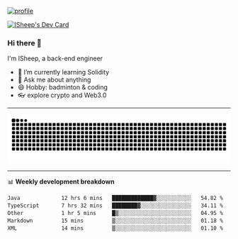 [![profile](https://user-images.githubusercontent.com/54968314/208005045-e4b42f3b-833d-4242-bfcc-e764865553a2.svg)](https://www.calligrapher.ai/)

<a href="https://app.daily.dev/linziyang1106"><img src="https://api.daily.dev/devcards/v2/i4Spwx5Skx5FpTqWcwoit.png?r=kgx&type=wide" width="652" alt="ISheep's Dev Card"/></a>

### Hi there 🐏

I'm ISheep, a back-end engineer

- 🔭 I’m currently learning Solidity
- 💬 Ask me about anything
- 😄 Hobby: badminton & coding
- 👓 explore crypto and Web3.0

-------

![](https://raw.githubusercontent.com/ISheepp/ISheepp/output/github-contribution-grid-snake.svg)

-------

📊 **Weekly development breakdown**
<!--START_SECTION:waka-->

```txt
Java             12 hrs 6 mins   █████████████▓░░░░░░░░░░░   54.82 %
TypeScript       7 hrs 32 mins   ████████▓░░░░░░░░░░░░░░░░   34.11 %
Other            1 hr 5 mins     █▒░░░░░░░░░░░░░░░░░░░░░░░   04.95 %
Markdown         15 mins         ▒░░░░░░░░░░░░░░░░░░░░░░░░   01.18 %
XML              14 mins         ▒░░░░░░░░░░░░░░░░░░░░░░░░   01.10 %
```

<!--END_SECTION:waka-->
